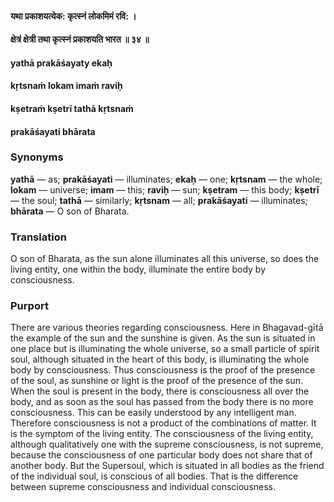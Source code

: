 #### यथा प्रकाशयत्येक: कृत्स्नं लोकमिमं रवि: ।
#### क्षेत्रं क्षेत्री तथा कृत्स्नं प्रकाशयति भारत ॥ ३४ ॥

#### yathā prakāśayaty ekaḥ
#### kṛtsnaṁ lokam imaṁ raviḥ
#### kṣetraṁ kṣetrī tathā kṛtsnaṁ
#### prakāśayati bhārata

### Synonyms

**yathā** — as; **prakāśayati** — illuminates; **ekaḥ** — one; **kṛtsnam** — the whole; **lokam** — universe; **imam** — this; **raviḥ** — sun; **kṣetram** — this body; **kṣetrī** — the soul; **tathā** — similarly; **kṛtsnam** — all; **prakāśayati** — illuminates; **bhārata** — O son of Bharata.

### Translation

O son of Bharata, as the sun alone illuminates all this universe, so does the living entity, one within the body, illuminate the entire body by consciousness.

### Purport

There are various theories regarding consciousness. Here in Bhagavad-gītā the example of the sun and the sunshine is given. As the sun is situated in one place but is illuminating the whole universe, so a small particle of spirit soul, although situated in the heart of this body, is illuminating the whole body by consciousness. Thus consciousness is the proof of the presence of the soul, as sunshine or light is the proof of the presence of the sun. When the soul is present in the body, there is consciousness all over the body, and as soon as the soul has passed from the body there is no more consciousness. This can be easily understood by any intelligent man. Therefore consciousness is not a product of the combinations of matter. It is the symptom of the living entity. The consciousness of the living entity, although qualitatively one with the supreme consciousness, is not supreme, because the consciousness of one particular body does not share that of another body. But the Supersoul, which is situated in all bodies as the friend of the individual soul, is conscious of all bodies. That is the difference between supreme consciousness and individual consciousness.